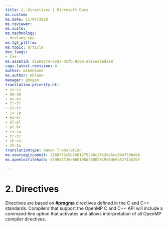 ```yaml
---
title: 2. Directives | Microsoft Docs
ms.custom: 
ms.date: 11/04/2016
ms.reviewer: 
ms.suite: 
ms.technology:
- devlang-cpp
ms.tgt_pltfrm: 
ms.topic: article
dev_langs:
- C++
ms.assetid: d1a69374-6c03-45fb-8c86-e91cea8adae8
caps.latest.revision: 4
author: mikeblome
ms.author: mblome
manager: ghogen
translation.priority.ht:
- cs-cz
- de-de
- es-es
- fr-fr
- it-it
- ja-jp
- ko-kr
- pl-pl
- pt-br
- ru-ru
- tr-tr
- zh-cn
- zh-tw
translationtype: Human Translation
ms.sourcegitcommit: 3168772cbb7e8127523bc2fc2da5cc9b4f59beb8
ms.openlocfilehash: d590d1f26e660198d20002019d0de9b5271b52bf

---
```

# 2. Directives
Directives are based on **#pragma** directives defined in the C and C++ standards.  Compilers that support the OpenMP C and C++ API will include a command-line option that activates and allows interpretation of all OpenMP compiler directives.


<!--HONumber=Jan17_HO2-->


